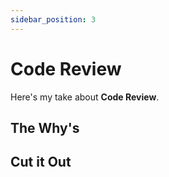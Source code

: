 ```yaml
---
sidebar_position: 3
---
```


# Code Review

Here's my take about **Code Review**.

## The Why's

## Cut it Out
